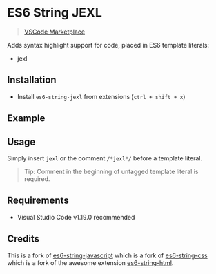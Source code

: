 # ES6 String JEXL 
> [VSCode Marketplace](https://marketplace.visualstudio.com/items?itemName=purefunction.es6-string-jexl)

Adds syntax highlight support for code, placed in ES6 template literals:
- jexl

## Installation

- Install `es6-string-jexl` from extensions (`ctrl + shift + x`)

## Example


## Usage

Simply insert `jexl` or the comment `/*jexl*/` before a template literal.

> Tip: Comment in the beginning of untagged template literal is required.

## Requirements

- Visual Studio Code v1.19.0 recommended

## Credits

This is a fork of [es6-string-javascript](https://github.com/Zjcompt/es6-string-javascript) which is a fork of [es6-string-css](https://github.com/bashmish/es6-string-css) which is a fork of the awesome extension [es6-string-html](https://github.com/mydesireiscoma/es6-string-html/).
